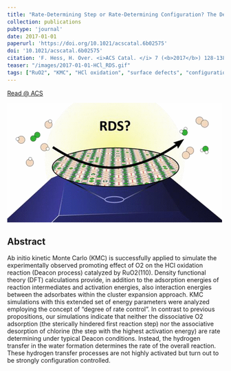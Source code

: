 ```yaml
---
title: "Rate-Determining Step or Rate-Determining Configuration? The Deacon Reaction over RuO<sub>2</sub>(110) Studied by DFT-Based KMC Simulations"
collection: publications
pubtype: 'journal'
date: 2017-01-01
paperurl: 'https://doi.org/10.1021/acscatal.6b02575'
doi: '10.1021/acscatal.6b02575'
citation: 'F. Hess, H. Over. <i>ACS Catal. </i> 7 (<b>2017</b>) 128-138.'
teaser: "/images/2017-01-01-HCl_RDS.gif"
tags: ["RuO2", "KMC", "HCl oxidation", "surface defects", "configurational control", "cluster expansion", "lateral interactions", "degree of rate control", "Deacon Process"]
---
```


<i class="fa fa-external-link-alt" aria-hidden="true" title="external link"></i> [Read @ ACS](https://pubs.acs.org/doi/abs/10.1021/acscatal.6b02575)

<img src="/images/2017-01-01-HCl_RDS.gif">

Abstract
--------
Ab initio kinetic Monte Carlo (KMC) is successfully applied to simulate the experimentally observed promoting effect of O2 on the HCl oxidation reaction (Deacon process) catalyzed by RuO2(110). Density functional theory (DFT) calculations provide, in addition to the adsorption energies of reaction intermediates and activation energies, also interaction energies between the adsorbates within the cluster expansion approach. KMC simulations with this extended set of energy parameters were analyzed employing the concept of “degree of rate control”. In contrast to previous propositions, our simulations indicate that neither the dissociative O2 adsorption (the sterically hindered first reaction step) nor the associative desorption of chlorine (the step with the highest activation energy) are rate determining under typical Deacon conditions. Instead, the hydrogen transfer in the water formation determines the rate of the overall reaction. These hydrogen transfer processes are not highly activated but turn out to be strongly configuration controlled.

